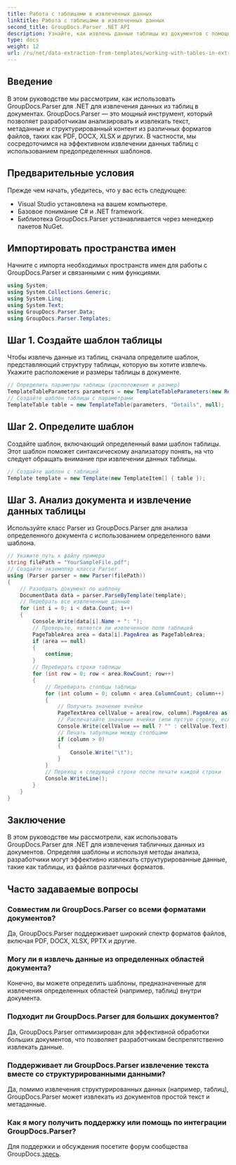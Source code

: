 ```yaml
---
title: Работа с таблицами в извлеченных данных
linktitle: Работа с таблицами в извлеченных данных
second_title: GroupDocs.Parser .NET API
description: Узнайте, как извлечь данные таблицы из документов с помощью GroupDocs.Parser для .NET. Эффективно анализируйте структурированный контент с помощью предопределенных шаблонов.
type: docs
weight: 12
url: /ru/net/data-extraction-from-templates/working-with-tables-in-extracted-data/
---
```

## Введение
В этом руководстве мы рассмотрим, как использовать GroupDocs.Parser для .NET для извлечения данных из таблиц в документах. GroupDocs.Parser — это мощный инструмент, который позволяет разработчикам анализировать и извлекать текст, метаданные и структурированный контент из различных форматов файлов, таких как PDF, DOCX, XLSX и других. В частности, мы сосредоточимся на эффективном извлечении данных таблиц с использованием предопределенных шаблонов.
## Предварительные условия
Прежде чем начать, убедитесь, что у вас есть следующее:
- Visual Studio установлена на вашем компьютере.
- Базовое понимание C# и .NET framework.
- Библиотека GroupDocs.Parser устанавливается через менеджер пакетов NuGet.

## Импортировать пространства имен
Начните с импорта необходимых пространств имен для работы с GroupDocs.Parser и связанными с ним функциями.
```csharp
using System;
using System.Collections.Generic;
using System.Linq;
using System.Text;
using GroupDocs.Parser.Data;
using GroupDocs.Parser.Templates;
```
## Шаг 1. Создайте шаблон таблицы
Чтобы извлечь данные из таблиц, сначала определите шаблон, представляющий структуру таблицы, которую вы хотите извлечь. Укажите расположение и размеры таблицы в документе.
```csharp
// Определить параметры таблицы (расположение и размер)
TemplateTableParameters parameters = new TemplateTableParameters(new Rectangle(new Point(35, 320), new Size(530, 55)), null);
// Создайте шаблон таблицы с параметрами
TemplateTable table = new TemplateTable(parameters, "Details", null);
```
## Шаг 2. Определите шаблон
Создайте шаблон, включающий определенный вами шаблон таблицы. Этот шаблон поможет синтаксическому анализатору понять, на что следует обращать внимание при извлечении данных таблицы.
```csharp
// Создайте шаблон с таблицей
Template template = new Template(new TemplateItem[] { table });
```
## Шаг 3. Анализ документа и извлечение данных таблицы
Используйте класс Parser из GroupDocs.Parser для анализа определенного документа с использованием определенного вами шаблона.
```csharp
// Укажите путь к файлу примера
string filePath = "YourSampleFile.pdf";
// Создайте экземпляр класса Parser
using (Parser parser = new Parser(filePath))
{
    // Разобрать документ по шаблону
    DocumentData data = parser.ParseByTemplate(template);
    // Перебрать все извлеченные данные
    for (int i = 0; i < data.Count; i++)
    {
        Console.Write(data[i].Name + ": ");
        // Проверьте, является ли извлеченное поле таблицей
        PageTableArea area = data[i].PageArea as PageTableArea;
        if (area == null)
        {
            continue;
        }
        // Перебирать строки таблицы
        for (int row = 0; row < area.RowCount; row++)
        {
            // Перебирать столбцы таблицы
            for (int column = 0; column < area.ColumnCount; column++)
            {
                // Получить значение ячейки
                PageTextArea cellValue = area[row, column].PageArea as PageTextArea;
                // Распечатайте значение ячейки (или пустую строку, если значение равно нулю)
                Console.Write(cellValue == null ? "" : cellValue.Text);
                // Печать табуляции между столбцами
                if (column > 0)
                {
                    Console.Write("\t");
                }
            }
            // Переход к следующей строке после печати каждой строки
            Console.WriteLine();
        }
    }
}
```

## Заключение
В этом руководстве мы рассмотрели, как использовать GroupDocs.Parser для .NET для извлечения табличных данных из документов. Определяя шаблоны и используя методы анализа, разработчики могут эффективно извлекать структурированные данные, такие как таблицы, из файлов различных форматов.

## Часто задаваемые вопросы
### Совместим ли GroupDocs.Parser со всеми форматами документов?
Да, GroupDocs.Parser поддерживает широкий спектр форматов файлов, включая PDF, DOCX, XLSX, PPTX и другие.
### Могу ли я извлечь данные из определенных областей документа?
Конечно, вы можете определить шаблоны, предназначенные для извлечения определенных областей (например, таблиц) внутри документа.
### Подходит ли GroupDocs.Parser для больших документов?
Да, GroupDocs.Parser оптимизирован для эффективной обработки больших документов, что позволяет разработчикам беспрепятственно извлекать данные.
### Поддерживает ли GroupDocs.Parser извлечение текста вместе со структурированными данными?
Да, помимо извлечения структурированных данных (например, таблиц), GroupDocs.Parser может извлекать из документов простой текст и метаданные.
### Как я могу получить поддержку или помощь по интеграции GroupDocs.Parser?
 Для поддержки и обсуждения посетите форум сообщества GroupDocs.[здесь](https://forum.groupdocs.com/c/parser/17).